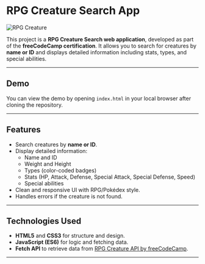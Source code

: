 # RPG Creature Search App

![RPG Creature](https://via.placeholder.com/400x200.png?text=RPG+Creature+Search)

This project is a **RPG Creature Search web application**, developed as part of the **freeCodeCamp certification**. It allows you to search for creatures by **name or ID** and displays detailed information including stats, types, and special abilities.

---

## Demo

You can view the demo by opening `index.html` in your local browser after cloning the repository.

---

## Features

- Search creatures by **name or ID**.
- Display detailed information:
  - Name and ID
  - Weight and Height
  - Types (color-coded badges)
  - Stats (HP, Attack, Defense, Special Attack, Special Defense, Speed)
  - Special abilities
- Clean and responsive UI with RPG/Pokédex style.
- Handles errors if the creature is not found.

---

## Technologies Used

- **HTML5** and **CSS3** for structure and design.
- **JavaScript (ES6)** for logic and fetching data.
- **Fetch API** to retrieve data from [RPG Creature API by freeCodeCamp](https://rpg-creature-api.freecodecamp.rocks/).

---
